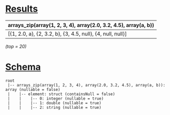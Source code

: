 # [Results](#tab/results)

|arrays_zip(array(1, 2, 3, 4), array(2.0, 3.2, 4.5), array(a, b))|
|----------------------------------------------------------------|
|[{1, 2.0, a}, {2, 3.2, b}, {3, 4.5, null}, {4, null, null}]     |

_(top = 20)_

# [Schema](#tab/schema)

```shell
root
 |-- arrays_zip(array(1, 2, 3, 4), array(2.0, 3.2, 4.5), array(a, b)): array (nullable = false)
 |    |-- element: struct (containsNull = false)
 |    |    |-- 0: integer (nullable = true)
 |    |    |-- 1: double (nullable = true)
 |    |    |-- 2: string (nullable = true)

```
